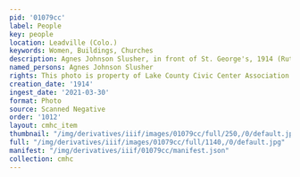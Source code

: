 ```yaml
---
pid: '01079cc'
label: People
key: people
location: Leadville (Colo.)
keywords: Women, Buildings, Churches
description: Agnes Johnson Slusher, in front of St. George's, 1914 (Ruth Johnson collection)
named_persons: Agnes Johnson Slusher
rights: This photo is property of Lake County Civic Center Association.
creation_date: '1914'
ingest_date: '2021-03-30'
format: Photo
source: Scanned Negative
order: '1012'
layout: cmhc_item
thumbnail: "/img/derivatives/iiif/images/01079cc/full/250,/0/default.jpg"
full: "/img/derivatives/iiif/images/01079cc/full/1140,/0/default.jpg"
manifest: "/img/derivatives/iiif/01079cc/manifest.json"
collection: cmhc
---
```

